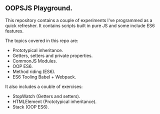 ## OOPSJS Playground.

This repository contains a couple of experiments I've programmed as a quick refresher. It contains scripts built in pure JS and some include ES6 features.

The topics covered in this repo are:

- Prototypical inheritance.
- Getters, setters and private properties.
- CommonJS Modules.
- OOP ES6.
- Method riding (ES6).
- ES6 Tooling Babel + Webpack.

It also includes a couble of exercises:

- StopWatch (Getters and setters).
- HTMLElement (Prototypical inheritance).
- Stack (OOP ES6).
